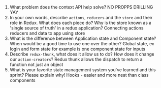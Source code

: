 1. What problem does the context API help solve?
    NO PROPPS DRILLING YAY
1. In your own words, describe `actions`, `reducers` and the `store` and their role in Redux. What does each piece do? Why is the store known as a 'single source of truth' in a redux application?
    Connecting actions reducers and data to app using store 
1. What is the difference between Application state and Component state? When would be a good time to use one over the other?
    Global state, ex login and form state for example is one component state for inputs
1. Describe `redux-thunk`, what does it allow us to do? How does it change our `action-creators`?
    Redux thunk allows the dispatch to return a function not just an object 
1. What is your favorite state management system you've learned and this sprint? Please explain why!
Hooks - easier and more neat than class components

